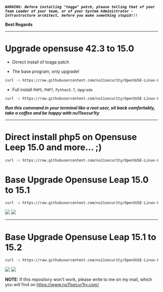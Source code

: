 ***`WARNING: Before installing "toqga" patch, please telling that of your Team Leader of your team, or of your System Administrator - Infrastructure architect, before you make something stupid!!!`*** 

**Best Regards**

-------------------------------------------------------------------------------------------------------------------------

# Upgrade opensuse 42.3 to 15.0
- Dirrect install of toqga patch

- The base program, only upgrade!

```bash
curl -s https://raw.githubusercontent.com/nu11secur1ty/OpenSUSE-Linux-Linux-Architecture_Deployment-administration/master/Upgrade-opensuse-42.3-to-15.0/toqga.sh | bash
```

- Full install `PHP5`, `PHP7`, `Python3.7`, `Upgrade`
```bash
curl -s https://raw.githubusercontent.com/nu11secur1ty/OpenSUSE-Linux-Linux-Architecture_Deployment-administration/master/Upgrade-opensuse-42.3-to-15.0/toqgawork.sh | bash
```
***Run this command in your terminal like a root user, sit back comfortably, take a coffee and be happy with nu11secur1ty***

---------------------------------------------------------------------------------------------------------------------------

# Direct install php5 on Opensuse Leep 15.0 and more... ;)

```bash
curl -s https://raw.githubusercontent.com/nu11secur1ty/OpenSUSE-Linux-Linux-Architecture_Deployment-administration/master/Upgrade-opensuse-42.3-to-15.0/services.sh | bash
```

# Base Upgrade Opensuse Leap 15.0 to 15.1
```bash
curl -s https://raw.githubusercontent.com/nu11secur1ty/OpenSUSE-Linux-Linux-Architecture_Deployment-administration/master/Upgrade-opensuse-42.3-to-15.0/toqga151.sh | bash
```
![](https://github.com/nu11secur1ty/OpenSUSE-Linux-Linux-Architecture_Deployment-administration/blob/master/Upgrade-opensuse-42.3-to-15.0/wall/screen-10-02.2019/Screenshot%20from%202019-10-02%2013-53-47.png)
![](https://github.com/nu11secur1ty/OpenSUSE-Linux-Linux-Architecture_Deployment-administration/blob/master/Upgrade-opensuse-42.3-to-15.0/wall/screen-10-02.2019/Screenshot%20from%202019-10-02%2014-17-10.png)

---------------------------------------------------------------------------------------------------------------------------

# Base Upgrade Opensuse Leap 15.1 to 15.2
```bash
curl -s https://raw.githubusercontent.com/nu11secur1ty/OpenSUSE-Linux-Linux-Architecture_Deployment-administration/master/Upgrade-opensuse-42.3-to-15.0/toqga152.sh | bash
```
![](https://github.com/nu11secur1ty/OpenSUSE-Linux-Linux-Architecture_Deployment-administration/blob/master/Upgrade-opensuse-42.3-to-15.0/wall/152/Screenshot%20from%202019-10-02%2014-26-17.png)
![](https://github.com/nu11secur1ty/OpenSUSE-Linux-Linux-Architecture_Deployment-administration/blob/master/Upgrade-opensuse-42.3-to-15.0/wall/152/Screenshot%20from%202019-10-02%2015-01-11.png)


**NOTE:** If this repository won't work, please write to me on my mail, which you will find on https://www.nu11secur1ty.com/
